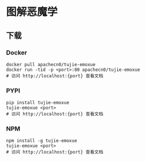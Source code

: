 # 图解恶魔学

## 下载

### Docker

```
docker pull apachecn0/tujie-emoxue
docker run -tid -p <port>:80 apachecn0/tujie-emoxue
# 访问 http://localhost:{port} 查看文档
```

### PYPI

```
pip install tujie-emoxue
tujie-emoxue <port>
# 访问 http://localhost:{port} 查看文档
```

### NPM

```
npm install -g tujie-emoxue
tujie-emoxue <port>
# 访问 http://localhost:{port} 查看文档
```